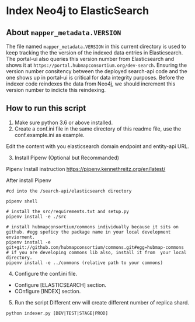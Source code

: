 # Index Neo4j to ElasticSearch

## About `mapper_metadata.VERSION`

The file named `mapper_metadata.VERSION` in this current directory is used to keep tracking the the version of the indexed data entries in Elasticsearch. The portal-ui also queries this version number from Elasticsearch and shows it at `https://portal.hubmapconsortium.org/dev-search`. Ensuring the version number consitency between the deployed search-api code and the one shows up in portal-ui is critical for data integrity purposes. Before the indexer code reindexes the data from Neo4j, we should increment this version number to indicte this reindexing. 

## How to run this script

1. Make sure python 3.6 or above installed.
2. Create a conf.ini file in the same directory of this readme file, use the conf.example.ini as example.

Edit the content with you elasticsearch domain endpoint and entity-api URL.

3. Install Pipenv (Optional but Recommanded)

Pipenv Install instruction https://pipenv.kennethreitz.org/en/latest/

After install Pipenv

```
#cd into the /search-api/elasticsearch directory

pipenv shell

# install the src/requirements.txt and setup.py 
pipenv install -e ./src

# install hubmapconsortium/commons individually because it sits on github. #egg speficy the package name in your local development enviorment.
pipenv install -e git+git://github.com/hubmapconsortium/commons.git#egg=hubmap-commons
# if you are developing commons lib also, install it from  your local directory.
pipenv install -e ../commons (relative path to your commons)
```
4. Configure the conf.ini file.
- Configure [ELASTICSEARCH] section.
- COnfigure [INDEX] section.

5. Run the script
Different env will create different number of replica shard.

```
python indexer.py [DEV|TEST|STAGE|PROD]
```

